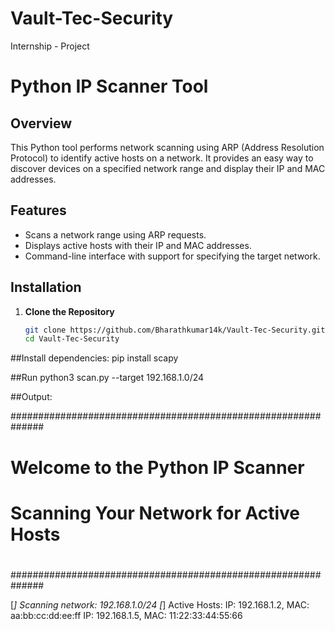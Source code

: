 # Vault-Tec-Security
 Internship - Project
# Python IP Scanner Tool

## Overview

This Python tool performs network scanning using ARP (Address Resolution Protocol) to identify active hosts on a network. It provides an easy way to discover devices on a specified network range and display their IP and MAC addresses.

## Features

- Scans a network range using ARP requests.
- Displays active hosts with their IP and MAC addresses.
- Command-line interface with support for specifying the target network.

## Installation

1. **Clone the Repository**

   ```bash
   git clone https://github.com/Bharathkumar14k/Vault-Tec-Security.git
   cd Vault-Tec-Security
 ##Install dependencies:
 pip install scapy

##Run
python3 scan.py --target 192.168.1.0/24

##Output:

##############################################################
#                                                            #
#              Welcome to the Python IP Scanner              #
#              Scanning Your Network for Active Hosts         #
#                                                            #
##############################################################

[*] Scanning network: 192.168.1.0/24
[*] Active Hosts:
IP: 192.168.1.2, MAC: aa:bb:cc:dd:ee:ff
IP: 192.168.1.5, MAC: 11:22:33:44:55:66

